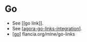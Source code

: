 # Go

- See [[go link]].
- See [[agora-go-links-integration]].
- [[go]] flancia.org/mine/go-links


[//begin]: # "Autogenerated link references for markdown compatibility"
[go-link]: go-link "Go Link"
[agora-go-links-integration]: agora-go-links-integration "Agora Go Links Integration"
[go]: go "Go"
[//end]: # "Autogenerated link references"